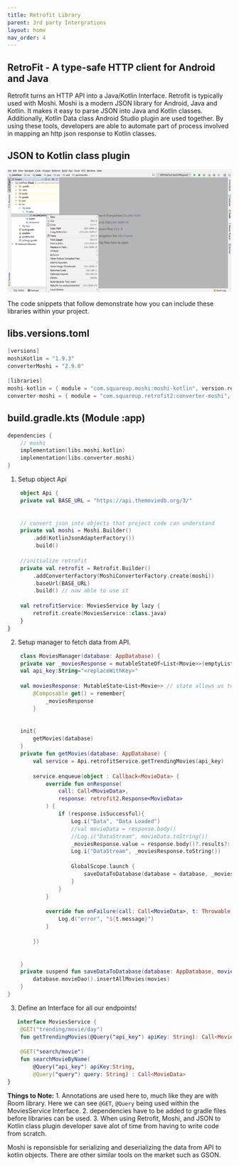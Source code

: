 ```yaml
---
title: Retrofit Library
parent: 3rd party Intergrations
layout: home
nav_order: 4
---
```


## RetroFit -  A type-safe HTTP client for Android and Java ##

Retrofit turns an HTTP API into a Java/Kotlin Interface. Retrofit is 
typically used with Moshi. Moshi is a modern JSON library for Android, Java and Kotlin. 
It makes it easy to parse JSON into Java and Kotlin classes. Additionally, 
Kotlin Data class Android Studio plugin are used together. By using these tools, developers
are able to automate part of process involved in mapping an http json response to Kotlin
classes.

## JSON to Kotlin class plugin ##
![Json to Kotlin Android Studio Plugin](img/json_to_kotlin_class.png)

The code snippets that follow demonstrate how you can include these libraries within your project.

## libs.versions.toml ##
```kotlin
[versions]
moshiKotlin = "1.9.3"
converterMoshi = "2.9.0"

[libraries]
moshi-kotlin = { module = "com.squareup.moshi:moshi-kotlin", version.ref = "moshiKotlin" }
converter-moshi = { module = "com.squareup.retrofit2:converter-moshi", version.ref = "converterMoshi" }
```

## build.gradle.kts (Module :app) ##
```kotlin
dependencies {
    // moshi
    implementation(libs.moshi.kotlin)
    implementation(libs.converter.moshi)
}
```

1. Setup object Api
```kotlin
    object Api {
    private val BASE_URL = "https://api.themoviedb.org/3/"


    // convert json into objects that project code can understand
    private val moshi = Moshi.Builder()
        .add(KotlinJsonAdapterFactory())
        .build()

    //initialize retrofit
    private val retrofit = Retrofit.Builder()
        .addConverterFactory(MoshiConverterFactory.create(moshi))
        .baseUrl(BASE_URL)
        .build() // now able to use it

    val retrofitService: MoviesService by lazy {
        retrofit.create(MoviesService::class.java)
    }
}
```

2. Setup manager to fetch data from API. 

```kotlin
    class MoviesManager(database: AppDatabase) {
    private var _moviesResponse = mutableStateOf<List<Movie>>(emptyList()) // top level api
    val api_key:String="<replaceWithKey>"

    val moviesResponse: MutableState<List<Movie>> // state allows us to make data available to other classes
        @Composable get() = remember{
            _moviesResponse
        }


    init{
        getMovies(database)
    }
    private fun getMovies(database: AppDatabase) {
        val service = Api.retrofitService.getTrendingMovies(api_key)

        service.enqueue(object : Callback<MovieData> {
            override fun onResponse(
                call: Call<MovieData>,
                response: retrofit2.Response<MovieData>
            ) {
                if (response.isSuccessful){
                    Log.i("Data", "Data Loaded")
                    //val movieData = response.body()
                    //Log.i("DataStream", movieData.toString())
                    _moviesResponse.value = response.body()?.results?: emptyList()
                    Log.i("DataStream", _moviesResponse.toString())

                    GlobalScope.launch {
                        saveDataToDatabase(database = database, _moviesResponse.value)
                    }
                }
            }

            override fun onFailure(call: Call<MovieData>, t: Throwable) {
                Log.d("error", "${t.message}")
            }

        })


    }
    private suspend fun saveDataToDatabase(database: AppDatabase, movies: List<Movie>){
        database.movieDao().insertAllMovies(movies)
    }
}
```

3. Define an Interface for all our endpoints!

```kotlin
   interface MoviesService {
    @GET("trending/movie/day")
    fun getTrendingMovies(@Query("api_key") apiKey: String): Call<MovieData> // call the parent

    @GET("search/movie")
    fun searchMovieByName(
        @Query("api_key") apiKey:String,
        @Query("query") query: String) : Call<MovieData>
} 
```

**Things to Note:** 
    1. Annotations are used here to, much like they are with Room library. Here 
    we can see `@GET`, `@Query` being used within the MoviesService Interface.
    2. dependencies have to be added to gradle files before libraries can be used.
    3. When using Retrofit, Moshi, and JSON to Kotlin class plugin developer save alot of time from having to write code from scratch.

Moshi is reponsisble for serializing and deserializing the data from API to kotlin objects. There are other similar tools on the market
such as GSON.

